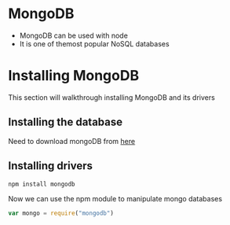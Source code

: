 # MongoDB

- MongoDB can be used with node
- It is one of themost popular NoSQL databases

# Installing MongoDB

This section will walkthrough installing MongoDB and its drivers

## Installing the database

Need to download mongoDB from [here](https://www.mongodb.com/download-center/community)

## Installing drivers

`npm install mongodb`

Now we can use the npm module to manipulate mongo databases

```javascript
var mongo = require("mongodb")
```

